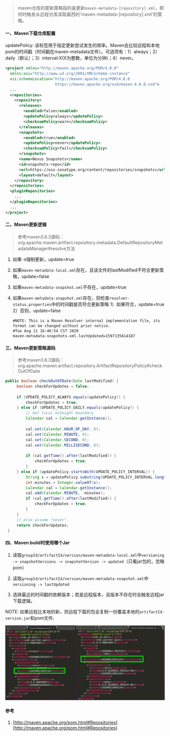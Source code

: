 <!-- date: 2020.08.11 17:39 -->

> maven仓库的更新策略指的是更新`maven-metadata-[repository].xml`，即何时触发从远程仓库读取最西的'maven-metadata-[repository].xml'的策略。

#### 一、Maven下载仓库配置

updatePolicy: 该标签用于指定更新尝试发生的频率。Maven会比较远程和本地pom的时间戳（时间戳在maven-metadata文件）。可选项有：1）always；2）daily（默认）；3）interval:X(X为整数，单位为分钟)；4）never。

```xml
<project xmlns="http://maven.apache.org/POM/4.0.0"
  xmlns:xsi="http://www.w3.org/2001/XMLSchema-instance"
  xsi:schemaLocation="http://maven.apache.org/POM/4.0.0
                      https://maven.apache.org/xsd/maven-4.0.0.xsd">
  ...
  <repositories>
    <repository>
      <releases>
        <enabled>false</enabled>
        <updatePolicy>always</updatePolicy>
        <checksumPolicy>warn</checksumPolicy>
      </releases>
      <snapshots>
        <enabled>true</enabled>
        <updatePolicy>never</updatePolicy>
        <checksumPolicy>fail</checksumPolicy>
      </snapshots>
      <name>Nexus Snapshots</name>
      <id>snapshots-repo</id>
      <url>https://oss.sonatype.org/content/repositories/snapshots</url>
      <layout>default</layout>
    </repository>
  </repositories>
  <pluginRepositories>
    ...
  </pluginRepositories>
  ...
</project>
```

#### 二、Maven更新逻辑

> 参考maven3.6.3源码：org.apache.maven.artifact.repository.metadata.DefaultRepositoryMetadataManager#resolve方法

1. 如果`-U`强制更新，update=true

2. 如果`maven-metadata-local.xml`存在，且该文件的lastModified不符合更新策略，update=false

3. 如果`maven-metadata-snapshot.xml`不存在，update=true

4. 如果`maven-metadata-snapshot.xml`存在，则检查`resolver-status.properties`中的时间戳是否符合更新策略
   1）如果符合，update=true
   2）否则，update=false
   
   ```properties
   #NOTE: This is a Maven Resolver internal implementation file, its format can be changed without prior notice.
   #Tue Aug 11 16:46:54 CST 2020
   maven-metadata-snapshots.xml.lastUpdated=1597135614187
   ```
   
#### 三、Maven更新策略源码
   
> 参考maven3.6.3源码：org.apache.maven.artifact.repository.ArtifactRepositoryPolicy#checkOutOfDate
   
   ```java
   public boolean checkOutOfDate(Date lastModified) {
        boolean checkForUpdates = false;
   
        if (UPDATE_POLICY_ALWAYS.equals(updatePolicy)) {
            checkForUpdates = true;
        } else if (UPDATE_POLICY_DAILY.equals(updatePolicy)) {
            // Get local midnight boundary
            Calendar cal = Calendar.getInstance();
   
            cal.set(Calendar.HOUR_OF_DAY, 0);
            cal.set(Calendar.MINUTE, 0);
            cal.set(Calendar.SECOND, 0);
            cal.set(Calendar.MILLISECOND, 0);
   
            if (cal.getTime().after(lastModified)) {
                checkForUpdates = true;
            }
        } else if (updatePolicy.startsWith(UPDATE_POLICY_INTERVAL)) {
            String s = updatePolicy.substring(UPDATE_POLICY_INTERVAL.length() + 1);
            int minutes = Integer.valueOf(s);
            Calendar cal = Calendar.getInstance();
            cal.add(Calendar.MINUTE, -minutes);
            if (cal.getTime().after(lastModified)) {
                checkForUpdates = true;
            }
        }
        // else assume "never"
        return checkForUpdates;
    }
   ```
   
#### 四、Maven build时使用哪个Jar

1. 读取`groupId/artifactId/version/maven-metadata-local.xml`中`versioning -> snapshotVersions -> snapshotVersion -> updated`（只看jar包的，忽略pom）

2. 读取`groupId/artifactId/version/maven-metadata-snapshot.xml`中`versioning -> lastUpdated`

3. 选择最近的时间戳的依赖版本；若是远程版本，且版本不存在时会触发远程jar下载逻辑。

NOTE:
如果远程比本地的新，则远程下载的包会复制一份覆盖本地的`artifactId-version.jar`和pom文件;

![左maven-metadata-local.xml, 右maven-matadata-snapshot.xml](pic/1240-20210115031358728.png)

#### 参考

1. [http://maven.apache.org/pom.html#Repositories](http://maven.apache.org/pom.html#Repositories)